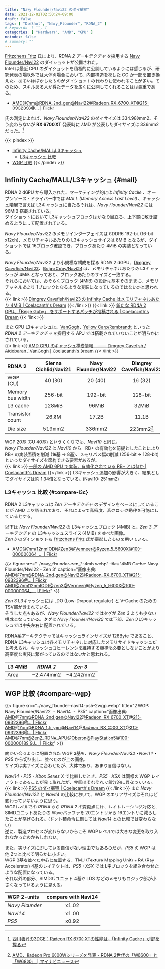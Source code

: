 ```yaml
---
title: "Navy Flounder/Navi22 のダイ観察"
date: 2021-12-02T02:50:24+09:00
draft: false
tags: [ "DieShot", "Navy_Flounder", "RDNA_2" ]
# keywords: [ "", ]
categories: [ "Hardware", "AMD", "GPU" ]
noindex: false
# summary: ""
---
```


[Fritzchens Fritz](https://www.flickr.com/photos/130561288@N04/) 氏により、*RDNA 2 アーキテクチャ* を採用する [Navy Flounder/Navi22](/tags/navy_flounder) のダイショットが公開された。  
Intel は最近 CPU のダイショットを積極的に公開しているようには感じるが、研究発表の場以外では大体の場合において、内部構造を模した CG か一部を置き換えた、あるいはぼかしたものがダイショットの代わりに使われることが多い。そのため、スキルある人が得たデータを広くに公開してくれることはは貴重である。  

 * [AMD@7nm@RDNA_2nd_gen@Navi22@Radeon_RX_6700_XT@215-0932396@… | Flickr](https://www.flickr.com/photos/130561288@N04/51703830446/)

氏の測定によれば、*Navy Flounder/Navi22* のダイサイズは 334.980mm2、そう変わらないが **RX 6700 XT** 発表時に AMD が公表したダイサイズは 336mm2 だった。[^die-size]  

[^die-size]: [西川善司の3DGE：Radeon RX 6700 XTの性能は，「Infinity Cache」が鍵を握る](https://www.4gamer.net/games/461/G046171/20210316071/)

{{< pindex >}}
 * [Infinity Cache/MALL/L3キャッシュ](#mall)
    * [L3キャッシュ 比較](#compare-l3c)
 * [WGP 比較](#compare-wgp)
{{< /pindex >}}

## Infinity Cache/MALL/L3キャッシュ {#mall}

RDNA 2 dGPU から導入された、マーケティング的には *Infinity Cache* 、オープンソース・ドライバー中では *MALL (Memory Access Last Level)* 、キャッシュ階層で言えば L3キャッシュに当たるそれは、*Navy Flounder/Navi22* には 96MiB 搭載されている。  
ダイショットにおいて L3キャッシュブロックはかなり目立ち、上下部に敷き詰めるようにして配置されている。  

*Navy Flounder/Navi22* のメモリインターフェイスは GDDR6 192-bit (16-bit x12ch)、メモリチャネルあたりの L3キャッシュサイズは 8MiB となるが、ダイショットでは 16ブロック確認でき、ブロックあたり 4MiB の実装となっている。  

*Navy Flounder/Navi22* より小規模な構成を採る RDNA 2 dGPU、[Dimgrey Cavefish/Navi23](/tags/dimgrey_cavefish)、[Beige Goby/Navi24](/tags/beige_goby) は、メモリチャネルあたりの L3キャッシュが 4MiB となっており、ブロックあたりのサイズと一致する。  
それらにおいては、おそらくブロック (4MiB) の設計は基本そのままに、メモリチャネルあたり 1ブロックとなるような実装になっているのではないかと思われる。  
{{< link >}} [Dimgrey Cavefish/Navi23 の Infinity Cache はメモリチャネルあたり 4MiB | Coelacanth's Dream](/posts/2021/03/04/dimgrey_cavefish-4mb-mall-per-ch/) {{< /link >}}
{{< link >}} [新たな RDNA 2 GPU、「Beige Goby」 をサポートするパッチが投稿される | Coelacanth's Dream](/posts/2021/05/13/amd-beige_goby/#cache) {{< /link >}}

また GPU L3キャッシュは、[VanGogh](/tags/vangogh)、[Yellow Carp/Rembrandt](/tags/yellow_carp) といった *RDNA 2 アーキテクチャ* を採用する APU では搭載されていないことが明らかにされている。  
{{< link >}} [AMD GPU のキャッシュ構成情報　―― Dimgrey Cavefish / Aldebaran / VanGogh | Coelacanth's Dream](/posts/2021/03/30/amdgpu_cache_info/#vgh) {{< /link >}}

| RDNA 2 | Sienna Cichlid/Navi21 | Navy Flounder/Navi22 | Dimgrey Cavefish/Navi23 |
| :-- | :--: | :--: | :--: |
| WGP (CU) | 40 (80) | 20 (40) | 16 (32) |
| Memory bus width | 256-bit | 192-bit | 128-bit |
| L3 cache | 128MiB | 96MiB | 32MiB |
| Transistor count | 26.8M | 17.2B | 11.1B |
| Die size | 519mm2 | 336mm2 | 223mm2[^w6600-diesize] |

[^w6600-diesize]: [AMD、Radeon Pro 6000Wシリーズを発表 - RDNA 2世代の「W6600」と「W6800」 | マイナビニュース](https://news.mynavi.jp/article/20210608-1901242/)

WGP 20基 (CU 40基) というくくりでは、*Navi10* と同じ。  
*Navy Flounder/Navi22* は *Navi10* から、RB+ の有効化を前提としたことにより RB+ の実装面積を削減 (16基 -\> 8基)、メモリバス幅の削減 (256-bit -\> 128-bit) といったダイサイズを節約できる要素があるが、  
{{<  link >}} [一部の AMD GPU で実装、有効化されている RB+ とは何か | Coelacanth's Dream](/posts/2020/11/10/what-is-rbplus/) {{< /link >}}
L3キャッシュ追加の影響が大きく、結果としてダイサイズは約 1.34倍となっている。(Navi10: 251mm2)  

### L3キャッシュ 比較 {#compare-l3c}

RDNA 2 L3キャッシュは *Zen アーキテクチャ* のデザインをベースにしていることが AMD より語られており、それによって高密度、高クロック動作を可能にしているとする。  

以下は *Navy Flounder/Navi22* の L3キャッシュブロック (4MiB) と、*Zen 3 アーキテクチャ* の L3キャッシュスライス (4MiB) を並べた画像。  
*Zen 3* のダイショットも [Fritzchens Fritz](https://www.flickr.com/photos/130561288@N04/) 氏が撮影したものを用いている。  

 * [AMD@7nm(12nmIOD)@Zen3@Vermeer@Ryzen_5_5600X@100-000000064_… | Flickr](https://www.flickr.com/photos/130561288@N04/50579552573/)

{{< figure src="../navy_flounder-zen_3-4mb.webp" title="4MB Cache: Navy Flounder/Navi22・Zen 3" caption="画像出典: <br> [AMD@7nm@RDNA_2nd_gen@Navi22@Radeon_RX_6700_XT@215-0932396@… | Flickr](https://www.flickr.com/photos/130561288@N04/51704509579/), <br> [AMD@7nm(12nmIOD)@Zen3@Vermeer@Ryzen_5_5600X@100-000000064_… | Flickr](https://www.flickr.com/photos/130561288@N04/50579552573/)" >}}

*Zen 3* L3キャッシュには LDO (Low-Dropout regulator) と V-Cache のための TSV部が含まれている。  
そうした点もあるが、*Navy Flounder/Navi22* ではタグが *Zen 3* よりも少ない構成となっている。タグは *Navy Flounder/Navi22* では下部、*Zen 3* L3キャッシュでは中央左右に配置されている。  

RDNA系アーキテクチャではキャッシュラインサイズが 128Byte であること、RDNA L3キャッシュは各メモリチャネルに対応したメモリサイドキャッシュだと考えられ、キャッシュコヒーレンシを維持する機構を必要としないことがより高密度な実装に繋がっているのではないかと思われる。  

| L3 4MiB | *RDNA 2* | *Zen 3* |
| :-- | :--: | :--: |
| Area | ~2.474mm2 | ~4.242mm2 |

## WGP 比較 {#compare-wgp}

{{< figure src="../navy_flounder-navi14-ps5-2wgp.webp" title="2 WGP: Navy Flounder/Navi22 ・ Navi14 ・ PS5" caption="画像出典: <br> [AMD@7nm@RDNA_2nd_gen@Navi22@Radeon_RX_6700_XT@215-0932396@… | Flickr](https://www.flickr.com/photos/130561288@N04/51703830446/), <br>[AMD@7nm@RDNA_1th_gen@Navi14@Radeon_RX_5500_XT@215-0932396@… | Flickr](https://www.flickr.com/photos/130561288@N04/49437016132/), <br> [AMD@7nm@Zen2_RDNA_APU@Oberon@PlayStation5@100-000000189_9J… | Flickr](https://www.flickr.com/photos/130561288@N04/50951750013/)" >}}

向かい合うように配置された WGP 2基を、*Navy Flounder/Navi22・Navi14・PS5* から切り出し、並べたのが上の画像。  
サイズは実サイズに合わせたが、大体であり、あまり自信はない。  

*Navi14・PS5・Xbox Series X* で比較したとき、*PS5・XSX* は同様の WGP レイアウトであることが見て取れたが、今回はそれぞれで部分的に異なっている。  
{{< link >}} [PS5 のダイ観察 | Coelacanth's Dream](/posts/2021/02/15/ps5-dieshot/) {{< /link >}}
また *Navy Flounder/Navi22* と *Navi14* の比較において、WGP のエリアサイズはそれほど変わっていないように思う。  
WGPレベルでの *RDNA* から *RDNA 2* の変更点には、レイトレーシング対応と、SIMDユニットあたりの Waveバッファを 20エントリから 16エントリに減らしたことが挙げられる。(ドット積命令に関しては *Navi14* との比較では変わらない)  
逆に、製造プロセスが変わらないからこそ WGPレベルでは大きな変更を取り入れなかったのかもしれない。  

また、実サイズに即している自信がない理由でもあるのだが、*PS5* の WGP は他 2つと比べて明らかに小さい。  
WGP 2基を並べた中心に位置する、TMU (Texture Mapping Unit) + RA (Ray Accelerator) 4基のレイアウトは、*PS5・XSX* では L字ブロックを組み合わせたような配置になっている。  
それ以外の部分、SIMD32ユニット 4基や LDS などのメモリもロジック部が小さくなっているように見える。  

| WGP 2-units | compare with Navi14 |
| :-- | :--: |
| *Navy Flounder* | x1.02 |
| *Navi14* | x1.00 |
| *PS5* | x0.92 |

